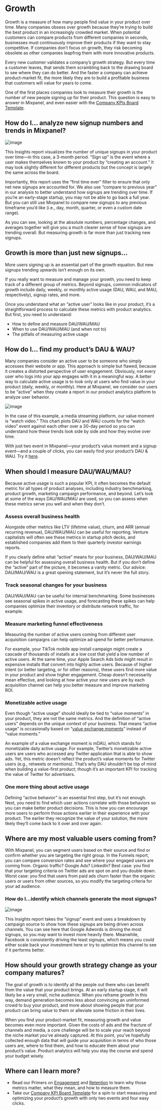 # Growth


Growth is a measure of how many people find value in your product over time. Many companies obsess over growth because they’re trying to build the best product in an increasingly crowded market. When potential customers can compare products from different companies in seconds, businesses must continuously improve their products if they want to stay competitive. If companies don’t focus on growth, they risk becoming obsolete as other companies leapfrog them with more innovative products.

Every new customer validates a company’s growth strategy. But every time a customer leaves, that sends them scrambling back to the drawing board to see where they can do better. And the faster a company can achieve product-market fit, the more likely they are to build a profitable business that customers will value for years to come.

One of the first places companies look to measure their growth is the number of new people signing up for their product. This question is easy to answer in Mixpanel, and even easier with the [Company KPIs Board Template](https://mixpanel.com/project?show-event-translator=true).

## How do I… analyze new signup numbers and trends in Mixpanel?
![image](https://user-images.githubusercontent.com/2077899/233905671-0db903e8-b599-43c3-a985-f428eb4cc780.png)

This Insights report visualizes the number of unique signups in your product over time—in this case, a 3-month period. “Sign up” is the event where a user makes themselves known to your product by “creating an account.” It may look slightly different for different products but the concept is largely the same across the board.

Importantly, this report uses the “first time ever” filter to ensure that only net new signups are accounted for. We also use “compare to previous year” in our analysis to better understand how signups are trending over time. If you’re an early-stage startup, you may not be able to go back a full year. But you can still use Mixpanel to compare new signups to any previous timeframe you’d like (i.e., day, month, quarter, or even a custom date range).

As you can see, looking at the absolute numbers, percentage changes, and averages together will give you a much clearer sense of how signups are trending overall. But measuring growth is far more than just tracking new signups.

## Growth is more than just new signups...
More users signing up is an essential part of the growth equation. But new signups trending upwards isn’t enough on its own.

If you really want to measure and manage your growth, you need to keep track of a different group of metrics. Beyond signups, common indicators of growth include daily, weekly, or monthly active usage (DAU, WAU, and MAU, respectively), signup rates, and more.

Once you understand what an “active user” looks like in your product, it’s a straightforward process to calculate these metrics with product analytics. But first, you need to understand:

* How to define and measure DAU/WAU/MAU
* When to use DAU/WAU/MAU (and when not to)
* The pitfalls of measuring active usage
 

## How do I… find my product’s DAU & WAU?
Many companies consider an active user to be someone who simply accesses their website or app. This approach is simple but flawed, because it creates a distorted perspective of user engagement. Obviously, not every user who logs into your app engages with it in a meaningful way. A better way to calculate active usage is to look only at users who find value in your product (daily, weekly, or monthly). Here at Mixpanel, we consider our users to be “active” when they create a report in our product analytics platform to analyze user behavior.

![image](https://user-images.githubusercontent.com/2077899/233905737-45d6258b-6918-41d7-a8c6-91f99427c6be.png)

In the case of this example, a media streaming platform, our value moment is “watch video.” This chart plots DAU and WAU counts for the “watch video” event against each other over a 30-day period so you can understand how these trends look side by side and how they evolve over time.

With just two event in Mixpanel—your product’s value moment and a signup event—and a couple of clicks, you can easily find your product’s DAU & WAU. Try it [here](https://mixpanel.com/project/2138137/view/290551/app/boards#id=4201292&edited-bookmark=CXgj2SavNQ13).

 

## When should I measure DAU/WAU/MAU?
Because active usage is such a popular KPI, it often becomes the default metric for all types of product analyses, including industry benchmarking, product growth, marketing campaign performance, and beyond. Let’s look at some of the ways DAU/WAU/MAU are used, so you can assess when these metrics serve you well and when they don’t.

### Assess overall business health
Alongside other metrics like LTV (lifetime value), churn, and ARR (annual recurring revenue), DAU/WAU/MAU can be useful for reporting. Venture capitalists will often see these metrics in startup pitch decks, and established companies add them to their quarterly investor earnings reports.

If you clearly define what “active” means for your business, DAU/WAU/MAU can be helpful for assessing overall business health. But if you don’t define the “active” part of the picture, it becomes a vanity metric. Our advice: DAU/MAU/WAU is a great opening statement, but it’s never the full story.

### Track seasonal changes for your business
DAU/WAU/MAU can be useful for internal benchmarking. Some businesses see seasonal spikes in active usage, and forecasting these spikes can help companies optimize their inventory or distribute network traffic, for example.

### Measure marketing funnel effectiveness
Measuring the number of active users coming from different user acquisition campaigns can help optimize ad spend for better performance.

For example, your TikTok mobile app install campaign might create a cascade of thousands of installs at a low cost that yield a low number of active users. At the same time, your Apple Search Ads bids might result in expensive installs that convert into highly active users. Because of higher intent (or better targeting, or for other reasons), these users find more value in your product and show higher engagement. Cheap doesn’t necessarily mean effective, and looking at how active your new users are by each acquisition channel can help you better measure and improve marketing ROI.

### Monetizable active usage
Even though “active usage” should ideally be tied to “value moments” in your product, they are not the same metrics. And the definition of “active users” depends on the unique context of your business. That means “active usage” is occasionally based on “[value exchange moments](https://mixpanel.com/content/guide-to-product-analytics/chapter_1/#monetize-product)” instead of “value moments.”

An example of a value exchange moment is mDAU, which stands for monetizable daily active usage. For example, Twitter’s monetizable active users are users who accessed any Twitter application that is able to show ads. Yet, this metric doesn’t reflect the product’s value moments for Twitter users (e.g., retweets or mentions). That’s why DAU shouldn’t be top of mind when building a value-first product; though it’s an important KPI for tracking the value of Twitter for advertisers.

### One more thing about active usage
Defining “active behavior” is an essential first step, but it’s not enough. Next, you need to find which user actions correlate with those behaviors so you can make better product decisions. This is how you can encourage more users to perform those actions earlier in their experience with your product. The earlier they recognize the value of your solution, the more likely they’ll come back to it over and over again.

 
## Where are my most valuable users coming from?
With Mixpanel, you can segment users based on their source and find or confirm whether you are targeting the right group. In the Funnels report, you can compare conversion rates and see where your engaged users are coming from. Organic traffic? Google Ads? LinkedIn? Best case: you find that your targeting criteria on Twitter ads are spot on and you double down. Worst case: you find that users from paid ads churn faster than the organic users or users from other sources, so you modify the targeting criteria for your ad audience.

 

### How do I…identify which channels generate the most signups?
![image](https://user-images.githubusercontent.com/2077899/233905892-b74c549a-7790-4bd8-be0f-3152a784ba93.png)

This Insights report takes the “signup” event and uses a breakdown by campaign source to show how these signups are being driven across channels. You can see here that Google Adwords is driving the most signups, so you may want to invest more heavily there. Meanwhile, Facebook is consistently driving the least signups, which means you could either scale back your investment here or try to optimize this channel to see if it performs better.

## How should your growth strategy change as your company matures?
The goal of growth is to identify all the people out there who can benefit from the value that your product brings. At an early startup stage, it will likely be a very small, niche audience. When you reframe growth in this way, demand generation becomes less about convincing an uninformed crowd to buy your product, and more about showing people that your product can bring value to them or alleviate some friction in their lives.

When you find your product-market fit, measuring growth and value becomes even more important. Given the costs of ads and the fracture of channels and media, a core challenge will be to scale your reach beyond the niche market you’ve already captured. At this point, you’ve hopefully collected enough data that will guide your acquisition in terms of who those users are, where to find them, and how to educate them about your product’s value. Product analytics will help you stay the course and spend your budget wisely.

## Where can I learn more?
* Read our Primers on [Engagement](/docs/reports/finding-value/engagement) and [Retention](/docs/reports/finding-value/retention) to learn why those metrics matter, what they mean, and how to measure them.
* Take our [Company KPI Board Template](https://mixpanel.com/project?show-event-translator=true) for a spin to start measuring and optimizing your product’s growth with only two events and four easy clicks.


